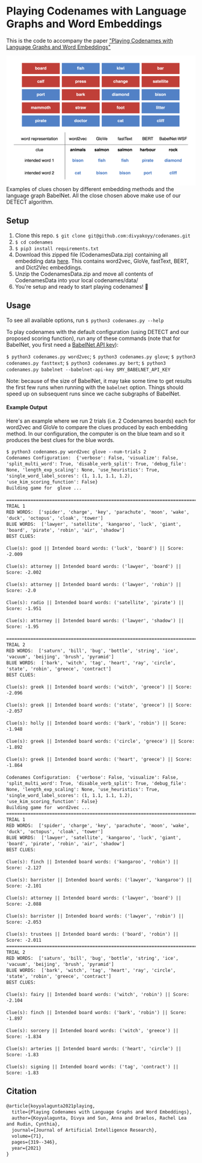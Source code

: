 # Playing Codenames with Language Graphs and Word Embeddings

This is the code to accompany the paper ["Playing Codenames with Language Graphs and Word Embeddings"](https://arxiv.org/abs/2105.05885)

<img src="codenames_output_examples.png"
     alt="Codenames Examples"
     style="float: left; margin-right: 10px;" />

Examples of clues chosen by different embedding methods and the language graph BabelNet. All the close chosen above make use of our DETECT algorithm.

## Setup

1. Clone this repo. `$ git clone git@github.com:divyakoyy/codenames.git`
2. `$ cd codenames`
3. `$ pip3 install requirements.txt`
4. Download this zipped file (CodenamesData.zip) containing all embedding data [here](https://drive.google.com/file/d/1F70CtbsoPPPDnV-ZAUq0i0Rrvtv6taoV/view?usp=sharing). This contains word2vec, GloVe, fastText, BERT, and Dict2Vec embeddings.
5. Unzip the CodenamesData.zip and move all contents of CodenamesData into your local codenames/data/
6. You're setup and ready to start playing codenames! 🥳

## Usage

To see all available options, run `$ python3 codenames.py --help`

To play codenames with the default configuration (using DETECT and our proposed scoring function), run any of these commands (note that for BabelNet, you first need a [BabelNet API key](https://babelnet.org/guide)):

`$ python3 codenames.py word2vec`; `$ python3 codenames.py glove`; `$ python3 codenames.py fasttext`; `$ python3 codenames.py bert`; `$ python3 codenames.py babelnet --babelnet-api-key $MY_BABELNET_API_KEY`

Note: because of the size of BabelNet, it may take some time to get results the first few runs when running with the `babelnet` option. Things should speed up on subsequent runs since we cache subgraphs of BabelNet.

#### Example Output

Here's an example where we run 2 trials (i.e. 2 Codenames boards) each for word2vec and GloVe to compare the clues produced by each embedding method. In our configuration, the computer is on the blue team and so it produces the best clues for the blue words.

```
$ python3 codenames.py word2vec glove --num-trials 2
Codenames Configuration:  {'verbose': False, 'visualize': False, 'split_multi_word': True, 'disable_verb_split': True, 'debug_file': None, 'length_exp_scaling': None, 'use_heuristics': True, 'single_word_label_scores': (1, 1.1, 1.1, 1.2), 'use_kim_scoring_function': False}
Building game for  glove ...

==================================================================================================================
TRIAL 1
RED WORDS:  ['spider', 'charge', 'key', 'parachute', 'moon', 'wake', 'duck', 'octopus', 'cloak', 'tower']
BLUE WORDS:  ['lawyer', 'satellite', 'kangaroo', 'luck', 'giant', 'board', 'pirate', 'robin', 'air', 'shadow']
BEST CLUES:

Clue(s): good || Intended board words: ('luck', 'board') || Score: -2.009

Clue(s): attorney || Intended board words: ('lawyer', 'board') || Score: -2.002

Clue(s): attorney || Intended board words: ('lawyer', 'robin') || Score: -2.0

Clue(s): radio || Intended board words: ('satellite', 'pirate') || Score: -1.951

Clue(s): attorney || Intended board words: ('lawyer', 'shadow') || Score: -1.95

==================================================================================================================
TRIAL 2
RED WORDS:  ['saturn', 'bill', 'bug', 'bottle', 'string', 'ice', 'vacuum', 'beijing', 'brush', 'pyramid']
BLUE WORDS:  ['bark', 'witch', 'tag', 'heart', 'ray', 'circle', 'state', 'robin', 'greece', 'contract']
BEST CLUES:

Clue(s): greek || Intended board words: ('witch', 'greece') || Score: -2.096

Clue(s): greek || Intended board words: ('state', 'greece') || Score: -2.057

Clue(s): holly || Intended board words: ('bark', 'robin') || Score: -1.948

Clue(s): greek || Intended board words: ('circle', 'greece') || Score: -1.892

Clue(s): greek || Intended board words: ('heart', 'greece') || Score: -1.864

Codenames Configuration:  {'verbose': False, 'visualize': False, 'split_multi_word': True, 'disable_verb_split': True, 'debug_file': None, 'length_exp_scaling': None, 'use_heuristics': True, 'single_word_label_scores': (1, 1.1, 1.1, 1.2), 'use_kim_scoring_function': False}
Building game for  word2vec ...
==================================================================================================================
TRIAL 1
RED WORDS:  ['spider', 'charge', 'key', 'parachute', 'moon', 'wake', 'duck', 'octopus', 'cloak', 'tower']
BLUE WORDS:  ['lawyer', 'satellite', 'kangaroo', 'luck', 'giant', 'board', 'pirate', 'robin', 'air', 'shadow']
BEST CLUES:

Clue(s): finch || Intended board words: ('kangaroo', 'robin') || Score: -2.127

Clue(s): barrister || Intended board words: ('lawyer', 'kangaroo') || Score: -2.101

Clue(s): attorney || Intended board words: ('lawyer', 'board') || Score: -2.088

Clue(s): barrister || Intended board words: ('lawyer', 'robin') || Score: -2.053

Clue(s): trustees || Intended board words: ('board', 'robin') || Score: -2.011
==================================================================================================================
TRIAL 2
RED WORDS:  ['saturn', 'bill', 'bug', 'bottle', 'string', 'ice', 'vacuum', 'beijing', 'brush', 'pyramid']
BLUE WORDS:  ['bark', 'witch', 'tag', 'heart', 'ray', 'circle', 'state', 'robin', 'greece', 'contract']
BEST CLUES:

Clue(s): fairy || Intended board words: ('witch', 'robin') || Score: -2.104

Clue(s): finch || Intended board words: ('bark', 'robin') || Score: -1.897

Clue(s): sorcery || Intended board words: ('witch', 'greece') || Score: -1.834

Clue(s): arteries || Intended board words: ('heart', 'circle') || Score: -1.83

Clue(s): signing || Intended board words: ('tag', 'contract') || Score: -1.83

```

## Citation

```
@article{koyyalagunta2021playing,
  title={Playing Codenames with Language Graphs and Word Embeddings},
  author={Koyyalagunta, Divya and Sun, Anna and Draelos, Rachel Lea and Rudin, Cynthia},
  journal={Journal of Artificial Intelligence Research},
  volume={71},
  pages={319--346},
  year={2021}
}
```
